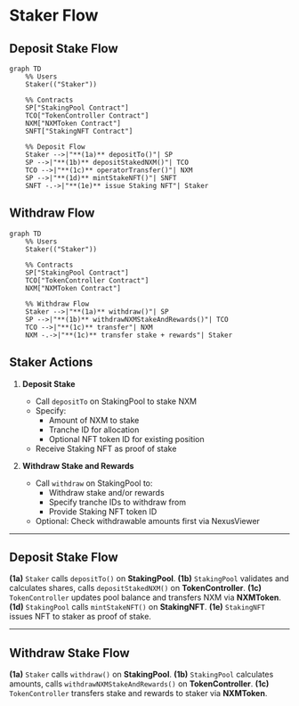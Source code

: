 # Staker Flow

## Deposit Stake Flow

```mermaid
graph TD
    %% Users
    Staker(("Staker"))

    %% Contracts
    SP["StakingPool Contract"]
    TCO["TokenController Contract"]
    NXM["NXMToken Contract"]
    SNFT["StakingNFT Contract"]

    %% Deposit Flow
    Staker -->|"**(1a)** depositTo()"| SP
    SP -->|"**(1b)** depositStakedNXM()"| TCO
    TCO -->|"**(1c)** operatorTransfer()"| NXM
    SP -->|"**(1d)** mintStakeNFT()"| SNFT
    SNFT -.->|"**(1e)** issue Staking NFT"| Staker
```

## Withdraw Flow

```mermaid
graph TD
    %% Users
    Staker(("Staker"))

    %% Contracts
    SP["StakingPool Contract"]
    TCO["TokenController Contract"]
    NXM["NXMToken Contract"]

    %% Withdraw Flow
    Staker -->|"**(1a)** withdraw()"| SP
    SP -->|"**(1b)** withdrawNXMStakeAndRewards()"| TCO
    TCO -->|"**(1c)** transfer"| NXM
    NXM -.->|"**(1c)** transfer stake + rewards"| Staker
```

## Staker Actions

1. **Deposit Stake**

   - Call `depositTo` on StakingPool to stake NXM
   - Specify:
     - Amount of NXM to stake
     - Tranche ID for allocation
     - Optional NFT token ID for existing position
   - Receive Staking NFT as proof of stake

2. **Withdraw Stake and Rewards**
   - Call `withdraw` on StakingPool to:
     - Withdraw stake and/or rewards
     - Specify tranche IDs to withdraw from
     - Provide Staking NFT token ID
   - Optional: Check withdrawable amounts first via NexusViewer

---

## Deposit Stake Flow

**(1a)** `Staker` calls `depositTo()` on **StakingPool**.
**(1b)** `StakingPool` validates and calculates shares, calls `depositStakedNXM()` on **TokenController**.
**(1c)** `TokenController` updates pool balance and transfers NXM via **NXMToken**.
**(1d)** `StakingPool` calls `mintStakeNFT()` on **StakingNFT**.
**(1e)** `StakingNFT` issues NFT to staker as proof of stake.

---

## Withdraw Stake Flow

**(1a)** `Staker` calls `withdraw()` on **StakingPool**.
**(1b)** `StakingPool` calculates amounts, calls `withdrawNXMStakeAndRewards()` on **TokenController**.
**(1c)** `TokenController` transfers stake and rewards to staker via **NXMToken**.
